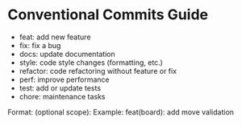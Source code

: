 # Conventional Commits Guide

- feat: add new feature
- fix: fix a bug
- docs: update documentation
- style: code style changes (formatting, etc.)
- refactor: code refactoring without feature or fix
- perf: improve performance
- test: add or update tests
- chore: maintenance tasks

Format: <type>(optional scope): <short description>
Example: feat(board): add move validation
